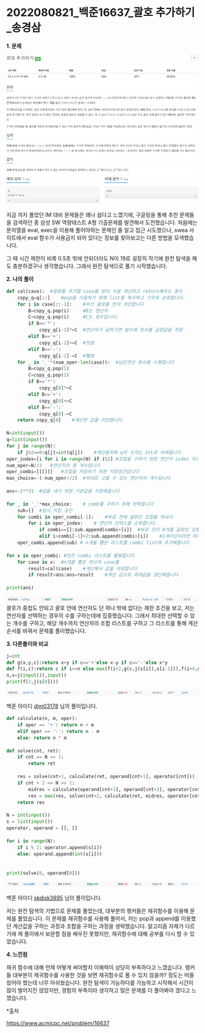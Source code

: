 # 2022080821_백준16637_괄호 추가하기_송경삼

**1. 문제**

![](20220821_백준16637_괄호%20추가하기(A형기출)_assets/2022-08-21-23-28-44-image.png)

지금 까지 풀었던 IM 대비 문제들은 꽤나 쉽다고 느꼈기에, 구글링을 통해 추천 문제들을 검색하던 중 삼성 SW 역량테스트 A형 기출문제를 발견해서 도전했습니다. 처음에는 문자열을 eval, exec을 이용해 풀어야하는 문제인 줄 알고 접근 시도했으나, swea 사이트에서 eval 함수가 사용금지 되어 있다는 정보를 찾아보고는 다른 방법을 모색했습니다.

 그 때 시간 제한이 비록 0.5초 밖에 안되더라도 N이 19로 굉장히 작기에 완전 탐색을 해도 충분하겠구나 생각했습니다. 그래서 완전 탐색으로 풀기 시작했습니다.



**2. 나의 풀이**

```python
def cal(case):  #괄호를 추가할 case를 받아 식을 계산하고 return해주는 함수
    copy_q=q[::]    #pop을 사용하기 위해 list를 복사하고 거꾸로 순회합니다.
    for i in case[::-1]:    #우선 괄호를 먼저 계산합니다
        B=copy_q.pop(i)     #B는 연산자
        C=copy_q.pop(i)     #C는 뒷수입니다.
        if B=='*':
            copy_q[i-1]*=C  #연산자가 곱하기면 앞수에 뒷수를 곱한값을 저장
        elif B=='+':
            copy_q[i-1]+=C  #덧셈
        elif B=='-':
            copy_q[i-1]-=C  #뺄셈
    for _ in '_'*(num_oper-len(case)):  #남은연산 횟수를 수행합니다
        B=copy_q.pop(1) 
        C=copy_q.pop(1)
        if B=='*':
            copy_q[0]*=C
        elif B=='+':
            copy_q[0]+=C
        elif B=='-':
            copy_q[0]-=C
    return copy_q[0]    #계산한 값을 리턴합니다

N=int(input())
q=list(input())
for j in range(N):
    if j%2==0:q[j]=int(q[j])    #계산을위해 q의 숫자는 int로 바꿔줍니다
oper_index=[i for i in range(N) if i%2] #조합을 구하기 위한 연산자 index 리스트입니다
num_oper=N//2   #연산자의 총 개수입니다
oper_combi=[[[]]]   #조합을 저장하기 위한 저장공간입니다
max_choice=-(-num_oper//2)  #최대로 고를 수 있는 연산자의 개수입니다

ans=-2**31  #답을 내기 위한 기본값을 지정해줍니다

for _ in '_'*max_choice:    # comb를 구하기 위해 반복합니다
    sub=[]  #임시 저장 공간
    for combi in oper_combi[-1]:    #바로 전에 골랐던 조합을 꺼내서
        for i in oper_index:    # 연산자 인덱스를 순회합니다
            if combi==[]:sub.append(combi+[i])  #바로 전이 0개를 골랐던 상황이라면 그냥 조합을 추가해주고
            elif i>combi[-1]+2:sub.append(combi+[i])    #1개이상이라면 마지막항보다 큰 값중에 바로 옆 값이 아닌 조합을 추가해줍니다
    oper_combi.append(sub) # n개를 뽑은 리스트를 combi list에 추가해줍니다

for x in oper_combi: #만든 combi 리스트를 활용합니다
    for case in x:  #n개를 뽑은 연산자 case를
        result=cal(case)    #계산해서 값을 저장합니다
        if result>ans:ans=result    #계산 값으로 최대값을 갱신해줍니다

print(ans)
```

![](20220821_백준16637_괄호%20추가하기(A형기출)_assets/2022-08-21-23-29-41-image.png)괄호가 중첩도 안되고 괄호 안에 연산자도 단 하나 밖에 없다는 제한 조건을 보고, 저는 연산자를 선택하는 경우의 수를 구하는데에 집중했습니다. 그래서 최대한 선택할 수 있는 개수를 구하고, 해당 개수까지 연산자의 조합 리스트를 구하고 그 리스트를 통해 계산 순서를 바꿔서 문제를 풀이했습니다.



**3. 다른풀이와 비교**

```python
j=int
def g(x,y,c):return x+y if c=='+'else x-y if c=='-'else x*y
def f(i,c):return c if i>=n else max(f(i+2,g(c,j(s[i]),s[i-1])),f(i+4,g(c,g(j(s[i]),j(s[i+2]),s[i+1]),s[i-1]))if i<n-2 else -99)
n,s=j(input()),input()
print(f(2,j(s[0])))
```

![](20220821_백준16637_괄호%20추가하기(A형기출)_assets/2022-08-21-23-38-04-image.png)

백준 아이디 [djm03178](https://www.acmicpc.net/user/djm03178) 님의 풀이입니다.



```python
def calculate(n, m, oper):
    if oper == '+': return n + m
    elif oper == '-': return n - m
    else: return n * m

def solve(cnt, ret):
    if cnt == N >> 1:
        return ret

    res = solve(cnt+1, calculate(ret, operand[cnt+1], operator[cnt]))
    if cnt + 2 <= N >> 1:
        midres = calculate(operand[cnt+1], operand[cnt+2], operator[cnt+1])
        res = max(res, solve(cnt+2, calculate(ret, midres, operator[cnt])))
    return res

N = int(input())
s = list(input())
operator, operand = [], []

for i in range(N):
    if i % 2: operator.append(s[i])
    else: operand.append(int(s[i]))


print(solve(0, operand[0]))
```

![](20220821_백준16637_괄호%20추가하기(A형기출)_assets/2022-08-21-23-37-12-image.png)

백준 아이디 [skdisk3895](https://www.acmicpc.net/user/skdisk3895) 님의 풀이입니다.

저는 완전 탐색의 기법으로 문제를 풀었는데, 대부분의 랭커들은 재귀함수를 이용해 문제를 풀었습니다. 이 문제를 재귀함수를 사용해 풀어서, 저는 pop과 append를 이용했던 계산값을 구하는 과정과 조합을 구하는 과정을 생략했습니다. 알고리즘 자체가 다르기에 제 풀이에서 보완할 점을 배우진 못했지만, 재귀함수에 대해 공부를 다시 할 수 있었습니다.



**4. 느낀점**

재귀 함수에 대해 언제 어떻게 써야할지 이해력이 상당히 부족하다고 느꼈습니다. 랭커들 대부분이 재귀함수를 사용한 것을 보면 재귀함수로 풀 수 있지 않을까? 정도는 떠올랐어야 했는데 너무 아쉬웠습니다. 완전 탐색이 가능하다를 가늠하고 시작해서 시간이 많이 벌어지진 않았지만, 경험의 부족이라 생각하고 많은 문제를 더 풀어봐야 겠다고 느꼈습니다.





*출처

https://www.acmicpc.net/problem/16637
